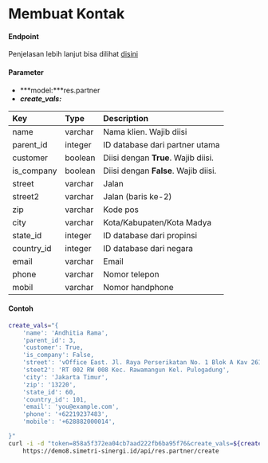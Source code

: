 # Membuat Kontak

#### Endpoint
Penjelasan lebih lanjut bisa dilihat [disini](../list_api/create_data.md)

#### Parameter
- ***model:***res.partner
- ***create_vals:***

| Key           | Type          | Description                                                                       |
| :---          | :---          | :---                                                                              |
| name          | varchar       | Nama klien. Wajib diisi                                                           |
| parent_id     | integer       | ID database dari partner utama                                                    |
| customer      | boolean       | Diisi dengan **True**. Wajib diisi.                                               |
| is_company    | boolean       | Diisi dengan **False**. Wajib diisi.                                               |
| street        | varchar       | Jalan                                                                             |
| street2       | varchar       | Jalan (baris ke-2)                                                                |
| zip           | varchar       | Kode pos                                                                          |
| city          | varchar       | Kota/Kabupaten/Kota Madya                                                         |
| state_id      | integer       | ID database dari propinsi                                                         |
| country_id    | integer       | ID database dari negara                                                           |
| email         | varchar       | Email                                                                             |
| phone         | varchar       | Nomor telepon                                                                     |
| mobil         | varchar       | Nomor handphone                                                                     |

#### Contoh
```bash
create_vals="{
    'name': 'Andhitia Rama',
    'parent_id': 3,
    'customer': True,
    'is_company': False,
    'street': 'vOffice East. Jl. Raya Perserikatan No. 1 Blok A Kav 261',
    'steet2': 'RT 002 RW 008 Kec. Rawamangun Kel. Pulogadung',
    'city': 'Jakarta Timur',
    'zip': '13220',
    'state_id': 60,
    'country_id': 101,
    'email': 'you@example.com',
    'phone': '+62219237483',
    'mobile': '+628882000014',

}"
curl -i -d "token=858a5f372ea04cb7aad222fb6ba95f76&create_vals=${create_vals}" \
    https://demo8.simetri-sinergi.id/api/res.partner/create
```
